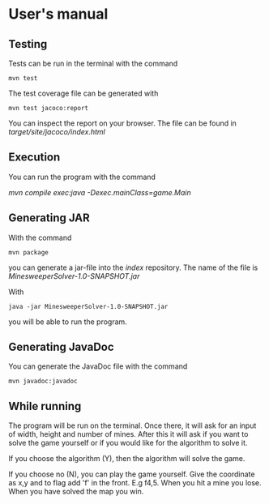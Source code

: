 # User's manual

## Testing

Tests can be run in the terminal with the command 

`mvn test`

The test coverage file can be generated with

`mvn test jacoco:report`

You can inspect the report on your browser. The file can be found in *target/site/jacoco/index.html*

## Execution

You can run the program with the command 

*mvn compile exec:java -Dexec.mainClass=game.Main*

## Generating JAR

With the command 

`mvn package`

you can generate a jar-file into the *index* repository. The name of the file is *MinesweeperSolver-1.0-SNAPSHOT.jar*

With

`java -jar MinesweeperSolver-1.0-SNAPSHOT.jar`

you will be able to run the program.

## Generating JavaDoc

You can generate the JavaDoc file with the command

`mvn javadoc:javadoc`

## While running

The program will be run on the terminal. Once there, it will ask for an input of width, height and number of mines. After this it will ask if you want to solve the game yourself or if you would like for the algorithm to solve it.

If you choose the algorithm (Y), then the algorithm will solve the game.

If you choose no (N), you can play the game yourself. Give the coordinate as x,y and to flag add 'f' in the front. E.g f4,5. When you hit a mine you lose. When you have solved the map you win.